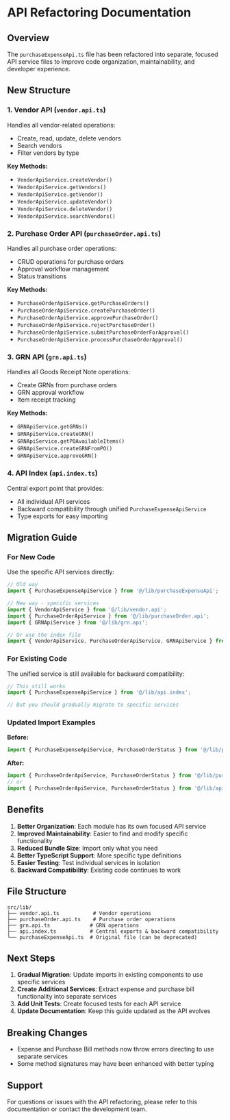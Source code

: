 # API Refactoring Documentation

## Overview

The `purchaseExpenseApi.ts` file has been refactored into separate, focused API service files to improve code organization, maintainability, and developer experience.

## New Structure

### 1. Vendor API (`vendor.api.ts`)
Handles all vendor-related operations:
- Create, read, update, delete vendors
- Search vendors
- Filter vendors by type

**Key Methods:**
- `VendorApiService.createVendor()`
- `VendorApiService.getVendors()`
- `VendorApiService.getVendor()`
- `VendorApiService.updateVendor()`
- `VendorApiService.deleteVendor()`
- `VendorApiService.searchVendors()`

### 2. Purchase Order API (`purchaseOrder.api.ts`)
Handles all purchase order operations:
- CRUD operations for purchase orders
- Approval workflow management
- Status transitions

**Key Methods:**
- `PurchaseOrderApiService.getPurchaseOrders()`
- `PurchaseOrderApiService.createPurchaseOrder()`
- `PurchaseOrderApiService.approvePurchaseOrder()`
- `PurchaseOrderApiService.rejectPurchaseOrder()`
- `PurchaseOrderApiService.submitPurchaseOrderForApproval()`
- `PurchaseOrderApiService.processPurchaseOrderApproval()`

### 3. GRN API (`grn.api.ts`)
Handles all Goods Receipt Note operations:
- Create GRNs from purchase orders
- GRN approval workflow
- Item receipt tracking

**Key Methods:**
- `GRNApiService.getGRNs()`
- `GRNApiService.createGRN()`
- `GRNApiService.getPOAvailableItems()`
- `GRNApiService.createGRNFromPO()`
- `GRNApiService.approveGRN()`

### 4. API Index (`api.index.ts`)
Central export point that provides:
- All individual API services
- Backward compatibility through unified `PurchaseExpenseApiService`
- Type exports for easy importing

## Migration Guide

### For New Code
Use the specific API services directly:

```typescript
// Old way
import { PurchaseExpenseApiService } from '@/lib/purchaseExpenseApi';

// New way - specific services
import { VendorApiService } from '@/lib/vendor.api';
import { PurchaseOrderApiService } from '@/lib/purchaseOrder.api';
import { GRNApiService } from '@/lib/grn.api';

// Or use the index file
import { VendorApiService, PurchaseOrderApiService, GRNApiService } from '@/lib/api.index';
```

### For Existing Code
The unified service is still available for backward compatibility:

```typescript
// This still works
import { PurchaseExpenseApiService } from '@/lib/api.index';

// But you should gradually migrate to specific services
```

### Updated Import Examples

**Before:**
```typescript
import { PurchaseExpenseApiService, PurchaseOrderStatus } from '@/lib/purchaseExpenseApi';
```

**After:**
```typescript
import { PurchaseOrderApiService, PurchaseOrderStatus } from '@/lib/purchaseOrder.api';
// or
import { PurchaseOrderApiService, PurchaseOrderStatus } from '@/lib/api.index';
```

## Benefits

1. **Better Organization**: Each module has its own focused API service
2. **Improved Maintainability**: Easier to find and modify specific functionality
3. **Reduced Bundle Size**: Import only what you need
4. **Better TypeScript Support**: More specific type definitions
5. **Easier Testing**: Test individual services in isolation
6. **Backward Compatibility**: Existing code continues to work

## File Structure

```
src/lib/
├── vendor.api.ts           # Vendor operations
├── purchaseOrder.api.ts    # Purchase order operations
├── grn.api.ts             # GRN operations
├── api.index.ts           # Central exports & backward compatibility
└── purchaseExpenseApi.ts  # Original file (can be deprecated)
```

## Next Steps

1. **Gradual Migration**: Update imports in existing components to use specific services
2. **Create Additional Services**: Extract expense and purchase bill functionality into separate services
3. **Add Unit Tests**: Create focused tests for each API service
4. **Update Documentation**: Keep this guide updated as the API evolves

## Breaking Changes

- Expense and Purchase Bill methods now throw errors directing to use separate services
- Some method signatures may have been enhanced with better typing

## Support

For questions or issues with the API refactoring, please refer to this documentation or contact the development team.